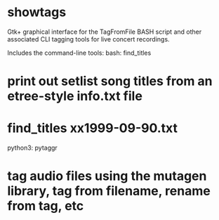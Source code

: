 # showtags

Gtk+ graphical interface for the TagFromFile BASH script and 
other associated CLI tagging tools for live concert recordings.

Includes the command-line tools:
bash:  		find_titles
# print out setlist song titles from an etree-style info.txt file
# find_titles xx1999-09-90.txt
python3:	pytaggr
# tag audio files using the mutagen library, tag from filename, rename from tag, etc

